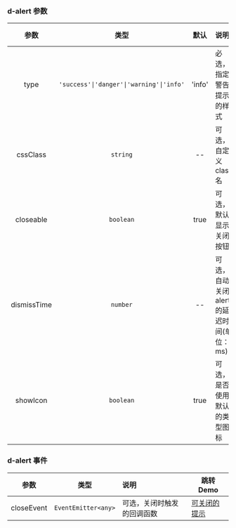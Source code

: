 ### d-alert 参数

|    参数     |                   类型                   |  默认  | 说明                                      | 跳转 Demo                                  |
| :---------: | :--------------------------------------: | :----: | :---------------------------------------- | ------------------------------------------ |
|    type     | `'success'\|'danger'\|'warning'\|'info'` | 'info' | 必选，指定警告提示的样式                  | [基本用法](demo#basic-usage) |
|  cssClass   |                 `string`                 |   --   | 可选，自定义 class 名                     |
|  closeable  |                `boolean`                 |  true  | 可选，默认显示关闭按钮                    | [基本用法](demo#tips-to-close) |
| dismissTime |                 `number`                 |   --   | 可选，自动关闭 alert 的延迟时间(单位：ms) |
|  showIcon   |                `boolean`                 |  true  | 可选，是否使用默认的类型图标              | [基本用法](demo#basic-usage) |

### d-alert 事件

|    参数    |        类型         | 说明                       | 跳转 Demo                                    |
| :--------: | :-----------------: | :------------------------- | -------------------------------------------- |
| closeEvent | `EventEmitter<any>` | 可选，关闭时触发的回调函数 | [可关闭的提示](demo#tips-to-close) |
